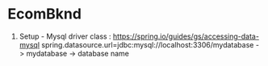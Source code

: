 # EcomBknd

1. Setup - Mysql driver class  : https://spring.io/guides/gs/accessing-data-mysql
spring.datasource.url=jdbc:mysql://localhost:3306/mydatabase -> mydatabase -> database name

